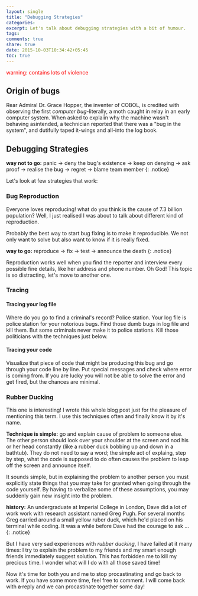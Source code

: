 ```yaml
---
layout: single
title: "Debugging Strategies"
categories:
excerpt: Let's talk about debugging strategies with a bit of humour.
tags:
comments: true
share: true
date: 2015-10-03T10:34:42+05:45
toc: true
---
```


<p style="color:red">warning: contains lots of violence</p>

## Origin of bugs
Rear Admiral Dr. Grace Hopper, the inventer of COBOL, is credited with observing the first *computer bug*-literally, a moth caught in relay in an early computer system. When asked to explaiin why the machine wasn't behaving asintended, a technician reported that there was a "bug in the system", and dutifully taped it-wings and all-into the log book.

## Debugging Strategies

**way not to go:** panic -> deny the bug's existence -> keep on denying -> ask proof -> realise the bug -> regret -> blame team member
{: .notice}

Let's look at few strategies that work:

### Bug Reproduction
Everyone loves reproducing! what do you think is the cause of 7.3 billion population? Well, I just realised I was about to talk about different kind of reproduction.

Probably the best way to start bug fixing is to make it reproducible. We not only want to solve but also want to know if it is really fixed.

**way to go:** reproduce -> fix -> test -> announce the death
{: .notice}

Reproduction works well when you find the reporter and interview every possible fine details, like her address and phone number. Oh God! This topic is so distracting, let's move to another one.

### Tracing

#### Tracing your log file
Where do you go to find a criminal's record? Police station. Your log file is police station for your notorious bugs. Find those dumb bugs in log file and kill them. But some criminals never make it to police stations. Kill those politicians with the techniques just below.

#### Tracing your code
Visualize that piece of code that might be producing this bug and go through your code line by line. Put special messages and check where error is coming from. If you are lucky you will not be able to solve the error and get fired, but the chances are minimal.

### Rubber Ducking
This one is interesting! I wrote this whole blog post just for the pleasure of mentioning this term. I use this techniques often and finally know it by it's name.

**Technique is simple:** go and explain cause of problem to someone else. The other person should look over your shoulder at the screen and nod his or her head constantly (like a rubber duck bobbing up and down in a bathtub). They do not need to say a word; the simple act of explaing, step by step, what the code is supposed to do often causes the problem to leap off the screen and announce itself.

It sounds simple, but in explaining the problem to another person you must explicitly state things that you may take for granted when going through the code yourself. By having to verbalize some of these assumptions, you may suddenly gain new insight into the problem.

**history:** An undergraduate at Imperial College in London, Dave did a lot of work work with research assistant named Greg Pugh. For several months Greg carried around a small yellow ruber duck, which he'd placed on his terminal while coding. It was a while before Dave had the courage to ask ...
{: .notice}

But I have very sad experiences with *rubber ducking*, I have failed at it many times: I try to explain the problem to my friends and my smart enough friends immediately suggest solution. This has forbidden me to kill my precious time. I wonder what will I do with all those saved time!

Now it's time for both you and me to stop procastinating and go back to work. If you have some more time, feel free to comment. I will come back with <del> a </del> reply and we can procastinate together some day!